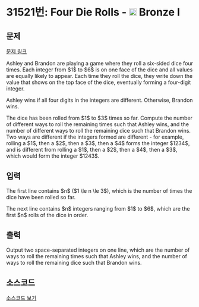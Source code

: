 # 31521번: Four Die Rolls - <img src="https://static.solved.ac/tier_small/5.svg" style="height:20px" /> Bronze I

<!-- performance -->

<!-- 문제 제출 후 깃허브에 푸시를 했을 때 제출한 코드의 성능이 입력될 공간입니다.-->

<!-- end -->

## 문제

[문제 링크](https://boj.kr/31521)


<p>Ashley and Brandon are playing a game where they roll a six-sided dice four times. Each integer from $1$ to $6$ is on one face of the dice and all values are equally likely to appear. Each time they roll the dice, they write down the value that shows on the top face of the dice, eventually forming a four-digit integer.</p>

<p>Ashley wins if all four digits in the integers are different. Otherwise, Brandon wins.</p>

<p>The dice has been rolled from $1$ to $3$ times so far. Compute the number of different ways to roll the remaining times such that Ashley wins, and the number of different ways to roll the remaining dice such that Brandon wins. Two ways are different if the integers formed are different - for example, rolling a $1$, then a $2$, then a $3$, then a $4$ forms the integer $1234$, and is different from rolling a $1$, then a $2$, then a $4$, then a $3$, which would form the integer $1243$.</p>



## 입력


<p>The first line contains $n$ ($1 \le n \le 3$), which is the number of times the dice have been rolled so far.</p>

<p>The next line contains $n$ integers ranging from $1$ to $6$, which are the first $n$ rolls of the dice in order.</p>



## 출력


<p>Output two space-separated integers on one line, which are the number of ways to roll the remaining times such that Ashley wins, and the number of ways to roll the remaining dice such that Brandon wins.</p>



## 소스코드

[소스코드 보기](Four%20Die%20Rolls.cpp)